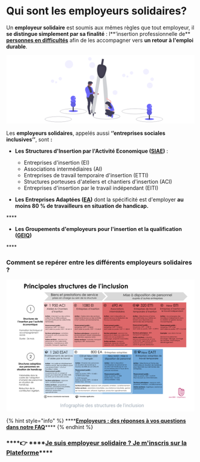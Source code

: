 # Qui sont les employeurs solidaires?

Un **employeur solidaire** est soumis aux mêmes règles que tout employeur, il **se distingue simplement par sa finalité** : l**’insertion professionnelle de** [**personnes en difficultés**](../qui-est-eligible-iae-criteres-eligibilite.md) afin de les accompagner vers **un retour à l'emploi durable**.

![](../.gitbook/assets/capture-de-cran-2020-06-23-a-13.08.39.png)

Les **employeurs solidaires**, appelés aussi **‘’entreprises sociales inclusives’’**, sont **:**

* **Les Structures d'Insertion par l'Activité Economique \(**[**SIAE**](qui-sont-les-employeurs-solidaires.md#se-reperer-entre-les-differents-employeurs-solidaires)**\)** :
  * Entreprises d'insertion \(EI\) 
  * Associations intermédiaires \(AI\) 
  * Entreprises de travail temporaire d'insertion \(ETTI\) 
  * Structures porteuses d'ateliers et chantiers d'insertion \(ACI\)
  * Entreprises d'insertion par le travail indépendant \(EITI\)



* **Les Entreprises Adaptées \(**[**EA**](qui-sont-les-employeurs-solidaires.md#se-reperer-entre-les-differents-employeurs-solidaires)**\)** dont la spécificité est d'employer **au moins 80 % de travailleurs en situation de handicap.** 

\*\*\*\*

* **Les Groupements d'employeurs pour l'insertion et la qualification \(**[**GEIQ**](qui-sont-les-employeurs-solidaires.md#se-reperer-entre-les-differents-employeurs-solidaires)**\)**

\*\*\*\*

### **Comment se repérer entre les différents employeurs solidaires ?**

![](../.gitbook/assets/capture-de-cran-2020-06-23-a-12.48.17.png)



{% hint style="info" %}
\*\*\*\*[**Employeurs : des réponses à vos questions dans notre FAQ**]()\*\*\*\*
{% endhint %}

###   ****👉 ****[**Je suis employeur solidaire ? Je m'inscris sur la Plateforme**](https://inclusion.beta.gouv.fr/)\*\*\*\*

